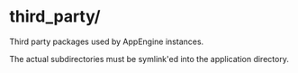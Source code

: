 # third_party/

Third party packages used by AppEngine instances.

The actual subdirectories must be symlink'ed into the
application directory.
